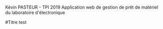 Kévin PASTEUR - TPI 2019 
Application web de gestion de prêt de matériel du laboratoire d'électronique

#Titre test
